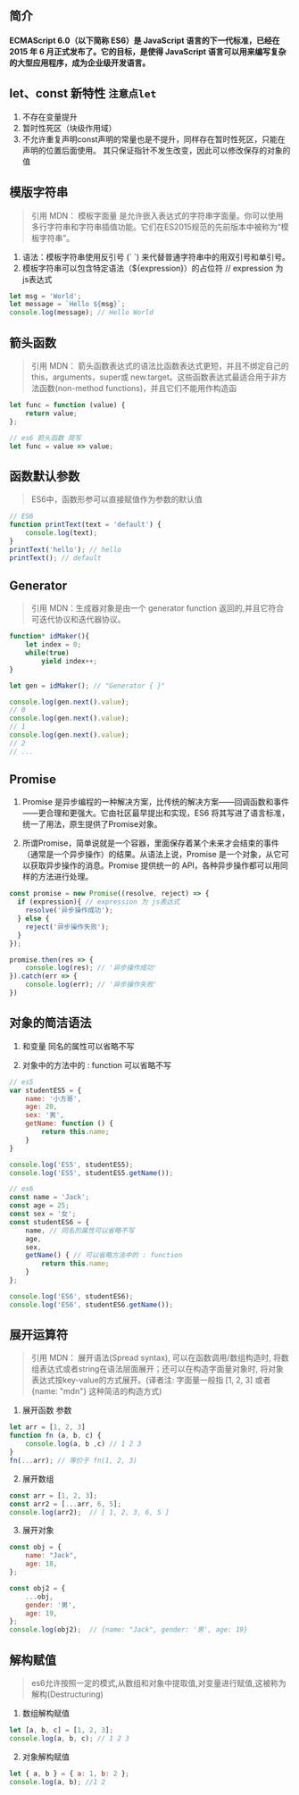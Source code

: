 ## 简介
#### ECMAScript 6.0（以下简称 ES6）是 JavaScript 语言的下一代标准，已经在 2015 年 6 月正式发布了。它的目标，是使得 JavaScript 语言可以用来编写复杂的大型应用程序，成为企业级开发语言。

## let、const 新特性 `注意点let`

1. 不存在变量提升
2. 暂时性死区（块级作用域）
3. 不允许重复声明const声明的常量也是不提升，同样存在暂时性死区，只能在声明的位置后面使用。 其只保证指针不发生改变，因此可以修改保存的对象的值

## 模版字符串

> 引用 MDN： 模板字面量 是允许嵌入表达式的字符串字面量。你可以使用多行字符串和字符串插值功能。它们在ES2015规范的先前版本中被称为“模板字符串”。

1. 语法：模板字符串使用反引号 (\` \`) 来代替普通字符串中的用双引号和单引号。
2. 模板字符串可以包含特定语法（${expression}）的占位符 // expression 为 js表达式

```javascript
let msg = 'World';
let message = `Hello ${msg}`;
console.log(message); // Hello World
```

## 箭头函数

> 引用 MDN： 箭头函数表达式的语法比函数表达式更短，并且不绑定自己的 this，arguments，super或 new.target。这些函数表达式最适合用于非方法函数(non-method functions)，并且它们不能用作构造函

```javascript
let func = function (value) {
    return value;
};

// es6 箭头函数 简写
let func = value => value;
```

## 函数默认参数

> ES6中，函数形参可以直接赋值作为参数的默认值

```javascript
// ES6
function printText(text = 'default') {
    console.log(text);
}
printText('hello'); // hello
printText(); // default
```
## Generator
> 引用 MDN：生成器对象是由一个 generator function 返回的,并且它符合可迭代协议和迭代器协议。

```javascript
function* idMaker(){
    let index = 0;
    while(true)
        yield index++;
}

let gen = idMaker(); // "Generator { }"

console.log(gen.next().value);
// 0
console.log(gen.next().value);
// 1
console.log(gen.next().value);
// 2
// ...
```

## Promise

1. Promise 是异步编程的一种解决方案，比传统的解决方案——回调函数和事件——更合理和更强大。它由社区最早提出和实现，ES6 将其写进了语言标准，统一了用法，原生提供了Promise对象。

2. 所谓Promise，简单说就是一个容器，里面保存着某个未来才会结束的事件（通常是一个异步操作）的结果。从语法上说，Promise 是一个对象，从它可以获取异步操作的消息。Promise 提供统一的 API，各种异步操作都可以用同样的方法进行处理。

```javascript
const promise = new Promise((resolve, reject) => {
  if (expression){ // expression 为 js表达式
    resolve('异步操作成功');
  } else {
    reject('异步操作失败');
  }
});

promise.then(res => {
    console.log(res); // '异步操作成功'
}).catch(err => {
    console.log(err); // '异步操作失败'
})
```

## 对象的简洁语法

1. 和变量 同名的属性可以省略不写

2. 对象中的方法中的 : function 可以省略不写
```javascript
// es5 
var studentES5 = {
    name: '小方哥',
    age: 20,
    sex: '男',
    getName: function () {
        return this.name;
    }
}

console.log('ES5', studentES5);
console.log('ES5', studentES5.getName());

// es6 
const name = 'Jack';
const age = 25;
const sex = '女';
const studentES6 = {
    name, // 同名的属性可以省略不写
    age,
    sex,
    getName() { // 可以省略方法中的 : function
        return this.name;
    }
};

console.log('ES6', studentES6);
console.log('ES6', studentES6.getName());
```

## 展开运算符

> 引用 MDN： 展开语法(Spread syntax), 可以在函数调用/数组构造时, 将数组表达式或者string在语法层面展开；还可以在构造字面量对象时, 将对象表达式按key-value的方式展开。(译者注: 字面量一般指 [1, 2, 3] 或者 {name: "mdn"} 这种简洁的构造方式)

1. 展开函数 参数
```javascript
let arr = [1, 2, 3]
function fn (a, b, c) {
    console.log(a, b ,c) // 1 2 3
}
fn(...arr); // 等价于 fn(1, 2, 3)
```

2. 展开数组
```javascript
const arr = [1, 2, 3];
const arr2 = [...arr, 6, 5];
console.log(arr2);  // [ 1, 2, 3, 6, 5 ]
```

3. 展开对象
```javascript
const obj = {
    name: "Jack",
    age: 18,
};

const obj2 = {
    ...obj,
    gender: '男',
    age: 19,
};
console.log(obj2);  // {name: "Jack", gender: '男', age: 19}
```

## 解构赋值

> es6允许按照一定的模式,从数组和对象中提取值,对变量进行赋值,这被称为解构(Destructuring)

1. 数组解构赋值

```javascript
let [a, b, c] = [1, 2, 3];
console.log(a, b, c); // 1 2 3
```

2. 对象解构赋值

```javascript
let { a, b } = { a: 1, b: 2 };
console.log(a, b); //1 2
```
